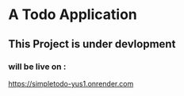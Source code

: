 # A Todo Application
## This Project is under devlopment

### will be live on :
https://simpletodo-yus1.onrender.com